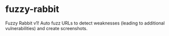 # fuzzy-rabbit
Fuzzy Rabbit v1!
Auto fuzz URLs to detect weaknesses (leading to additional vulnerabilities) and create screenshots.


